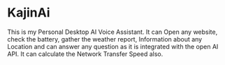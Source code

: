 # KajinAi
This is my Personal Desktop AI Voice Assistant. It can Open any website, check the battery, gather the weather report, Information about any Location and can answer any question as it is integrated with the open AI API. It can calculate the Network Transfer Speed also.
